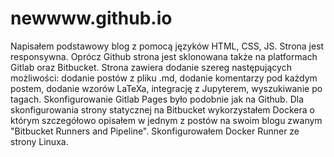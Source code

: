 # newwww.github.io

Napisałem podstawowy blog z pomocą języków HTML, CSS, JS. Strona jest responsywna. Oprócz Github strona jest sklonowana także na platformach Gitlab oraz Bitbucket. Strona zawiera dodanie szereg następujących możliwości: dodanie postów z pliku .md, dodanie komentarzy pod każdym postem, dodanie wzorów LaTeXa, integrację z Jupyterem, wyszukiwanie po tagach. Skonfigurowanie Gitlab Pages było podobnie jak na Github. Dla skonfigurowania strony statycznej na Bitbucket wykorzystałem Dockera o którym szczegółowo opisałem w jednym z postów na swoim blogu zwanym "Bitbucket Runners and Pipeline". Skonfigurowałem Docker Runner ze strony Linuxa.
